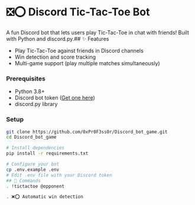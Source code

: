# ❎⭕ Discord Tic-Tac-Toe Bot

A fun Discord bot that lets users play Tic-Tac-Toe in chat with friends! Built with Python and discord.py.## ✨ Features

- Play Tic-Tac-Toe against friends in Discord channels
- Win detection and score tracking
- Multi-game support (play multiple matches simultaneously)
### Prerequisites
- Python 3.8+
- Discord bot token ([Get one here](https://discord.com/developers/applications))
- discord.py library

### Setup
```bash
git clone https://github.com/0xPr0F3ss0r/Discord_bot_game.git
cd Discord_bot_game

# Install dependencies
pip install -r requirements.txt

# Configure your bot
cp .env.example .env
# Edit .env file with your Discord token
## 📜 Commands
. !tictactoe @opponent

. ❌⭕ Automatic win detection

